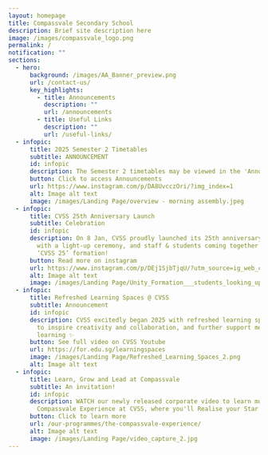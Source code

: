 ```yaml
---
layout: homepage
title: Compassvale Secondary School
description: Brief site description here
image: /images/compassvale_logo.png
permalink: /
notification: ""
sections:
  - hero:
      background: /images/AA_Banner_preview.png
      url: /contact-us/
      key_highlights:
        - title: Announcements
          description: ""
          url: /announcements
        - title: Useful Links
          description: ""
          url: /useful-links/
  - infopic:
      title: 2025 Semester 2 Timetables
      subtitle: ANNOUNCEMENT
      id: infopic
      description: The Semester 2 timetables may be viewed in the 'Announcements' section.
      button: Click to access Announcements
      url: https://www.instagram.com/p/DA8UvcczOri/?img_index=1
      alt: Image alt text
      image: /images/Landing Page/overview - morning assembly.jpeg
  - infopic:
      title: CVSS 25th Anniversary Launch
      subtitle: Celebration
      id: infopic
      description: On 8 Jan, CVSS proudly launched its 25th anniversary celebrations
        with a light-up ceremony, and staff & students coming together for a
        ‘CVSS 25’ formation!
      button: Read more on instagram
      url: https://www.instagram.com/p/DEj1SjbTjqU/?utm_source=ig_web_copy_link&igsh=MzRlODBiNWFlZA==
      alt: Image alt text
      image: /images/Landing Page/Unity_Formation___students_looking_up_5.png
  - infopic:
      title: Refreshed Learning Spaces @ CVSS
      subtitle: Announcement
      id: infopic
      description: CVSS excitedly began 2025 with refreshed learning spaces designed
        to inspire creativity and collaboration, and further support meaningful
        learning ✨
      button: See full video on CVSS Youtube
      url: https://for.edu.sg/learningspaces
      image: /images/Landing Page/Refreshed_Learning_Spaces_2.png
      alt: Image alt text
  - infopic:
      title: Learn, Grow and Lead at Compassvale
      subtitle: An invitation!
      id: infopic
      description: WATCH our newly released corporate video to learn more about The
        Compassvale Experience at CVSS, where you'll Realise your Star Within.
      button: Click to learn more
      url: /our-programmes/the-compassvale-experience/
      alt: Image alt text
      image: /images/Landing Page/video_capture_2.jpg
---
```

